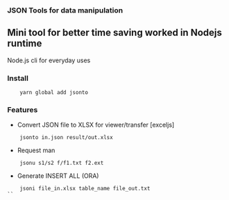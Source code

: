 ### JSON Tools for data manipulation

## Mini tool for better time saving worked in Nodejs runtime

Node.js cli for everyday uses

### Install
```shell
    yarn global add jsonto
```


### Features
- Convert JSON file to XLSX for viewer/transfer [exceljs]

```shell
    jsonto in.json result/out.xlsx
```



- Request man

```shell
    jsonu s1/s2 f/f1.txt f2.ext
```


- Generate INSERT ALL (ORA)

```shell
    jsoni file_in.xlsx table_name file_out.txt
``

